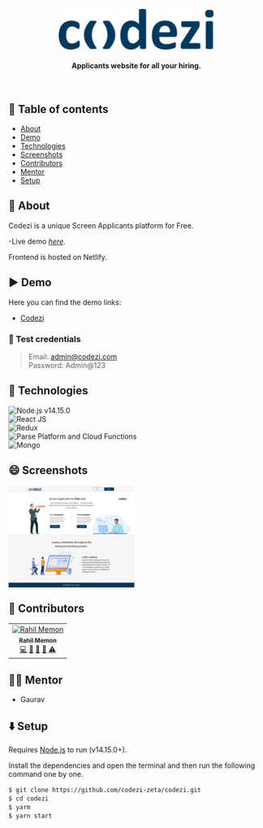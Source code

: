 <!-- <h1 align="center">Codezi</h1>-->
<p align="center">
        <img src="./src/logo.svg" height="80">
        <h4 align="center">Applicants website for all your hiring.</h4><br/>
</p>

## 🏢 Table of contents

-  [About](#-about)
-  [Demo](#%EF%B8%8F-demo)
-  [Technologies](#-technologies)
-  [Screenshots](#-screenshots)
-  [Contributors](#-contributors)
-  [Mentor](#-mentor)
-  [Setup](#%EF%B8%8F-setup)

## 🎯 About

Codezi is a unique Screen Applicants platform for Free.

-Live demo [_here_](https://wizardly-brahmagupta-842dc6.netlify.app).

Frontend is hosted on Netlify.

## ▶️ Demo

Here you can find the demo links:

-  [Codezi](https://wizardly-brahmagupta-842dc6.netlify.app/)

### 👮‍ Test credentials

> Email: admin@codezi.com<br/>
> Password: Admin@123<br/>

## 🚀 Technologies

![Node.js **v14.15.0**](https://img.shields.io/badge/Netlify-00C7B7?style=for-the-badge&logo=netlify&logoColor=white)\
![React JS](https://img.shields.io/badge/React-20232A?style=for-the-badge&logo=react&logoColor=61DAFB)\
![Redux](https://img.shields.io/badge/Redux-593D88?style=for-the-badge&logo=redux&logoColor=white)\
![Parse Platform and Cloud Functions](https://img.shields.io/badge/Parse--Platform--and--Cloud--Functions-0081AA?style=for-the-badge&logo=Formik&logoColor=white)\
![Mongo](https://img.shields.io/badge/MongoDB-4EA94B?style=for-the-badge&logo=mongodb&logoColor=white)

## 😄 Screenshots

<!-- ![Image of Codezi](./home.png) -->
<p>
<img src="./home.png" align="center" height="200">
</p>

## 👱 Contributors

<!-- ALL-CONTRIBUTORS-LIST:START - Do not remove or modify this section -->
<!-- prettier-ignore -->
<table>
  <tr>
     <td align="center"><a href="https://github.com/rmemon"><img src="https://avatars.githubusercontent.com/u/13727755?v=4" width="80px;" alt="Rahil Memon"/><br /><sub><b>Rahil Memon</b></sub></a><br /><a href="https://github.com/codezi-zeta/codezi/commits?author=codezi-zeta" title="Code">💻</a> <a href="https://github.com/codezi-zeta/codezi/commits?author=codezi-zeta" title="Documentation">📖</a> <a href="https://github.com/codezi-zeta/codezi/commits?author=codezi-zeta" title="Ideas, Planning, & Feedback">🤔</a> <a href="https://github.com/codezi-zeta/codezi/commits?author=codezi-zeta" title="Reviewed Pull Requests">👀</a> <a href="https://github.com/codezi-zeta/codezi/commits?author=codezi-zeta" title="Tests">⚠️</a></td>
  </tr>  
</table>

## 👨‍🏫 Mentor

-  Gaurav

## ⬇️ Setup

Requires [Node.js](https://nodejs.org/) to run (v14.15.0+).

Install the dependencies and open the terminal and then run the following command one by one.

```sh
$ git clone https://github.com/codezi-zeta/codezi.git
$ cd codezi
$ yarm
$ yarn start
```
